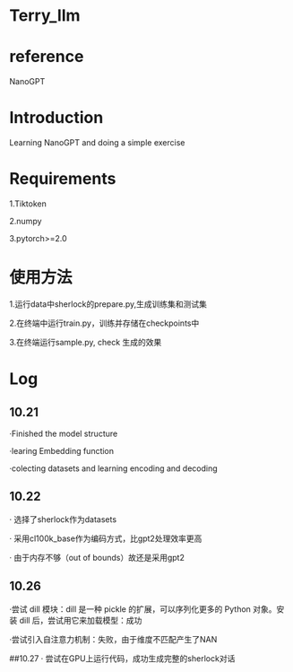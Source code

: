# Terry_llm

# reference
NanoGPT

# Introduction
Learning NanoGPT and doing a simple exercise

# Requirements
1.Tiktoken

2.numpy

3.pytorch>=2.0

# 使用方法
1.运行data中sherlock的prepare.py,生成训练集和测试集

2.在终端中运行train.py，训练并存储在checkpoints中

3.在终端运行sample.py, check 生成的效果

# Log
## 10.21
·Finished the model structure

·learing Embedding function

·colecting datasets and learning encoding and decoding
## 10.22
· 选择了sherlock作为datasets

· 采用cl100k_base作为编码方式，比gpt2处理效率更高

· 由于内存不够（out of bounds）故还是采用gpt2

## 10.26
·尝试 dill 模块：dill 是一种 pickle 的扩展，可以序列化更多的 Python 对象。安装 dill 后，尝试用它来加载模型：成功

·尝试引入自注意力机制：失败，由于维度不匹配产生了NAN

##10.27
· 尝试在GPU上运行代码，成功生成完整的sherlock对话
